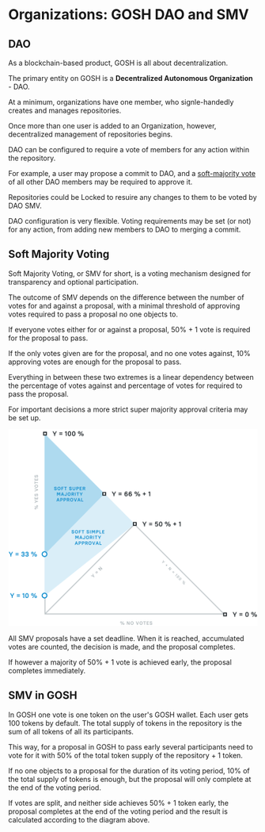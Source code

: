 # Organizations: GOSH DAO and SMV

## DAO

As a blockchain-based product, GOSH is all about decentralization.

The primary entity on GOSH is a **Decentralized Autonomous Organization** - DAO.

At a minimum, organizations have one member, who signle-handedly creates and manages repositories.

Once more than one user is added to an Organization, however, decentralized management of repositories begins.

DAO can be configured to require a vote of members for any action within the repository.

For example, a user may propose a commit to DAO, and a [soft-majority vote](https://mitja.gitbook.io/papers/v/everscale-white-paper/readme/chapter-one-everscale/governance) of all other DAO members may be required to approve it.

Repositories could be Locked to resuire any changes to them to be voted by DAO SMV.

DAO configuration is very flexible. Voting requirements may be set (or not) for any action, from adding new members to DAO to merging a commit.

## Soft Majority Voting

Soft Majority Voting, or SMV for short, is a voting mechanism designed for transparency and optional participation.

The outcome of SMV depends on the difference between the number of votes for and against a proposal, with a minimal threshold of approving votes required to pass a proposal no one objects to.

If everyone votes either for or against a proposal, 50% + 1 vote is required for the proposal to pass.

If the only votes given are for the proposal, and no one votes against, 10% approving votes are enough for the proposal to pass.

Everything in between these two extremes is a linear dependency between the percentage of votes against and percentage of votes for required to pass the proposal.

For important decisions a more strict super majority approval criteria may be set up.

![](../.gitbook/assets/smv.png)

All SMV proposals have a set deadline. When it is reached, accumulated votes are counted, the decision is made, and the proposal completes.

If however a majority of 50% + 1 vote is achieved early, the proposal completes immediately.

## SMV in GOSH

In GOSH one vote is one token on the user's GOSH wallet. Each user gets 100 tokens by default. The total supply of tokens in the repository is the sum of all tokens of all its participants.

This way, for a proposal in GOSH to pass early several participants need to vote for it with 50% of the total token supply of the repository + 1 token.

If no one objects to a proposal for the duration of its voting period, 10% of the total supply of tokens is enough, but the proposal will only complete at the end of the voting period.

If votes are split, and neither side achieves 50% + 1 token early, the proposal completes at the end of the voting period and the result is calculated according to the diagram above.
